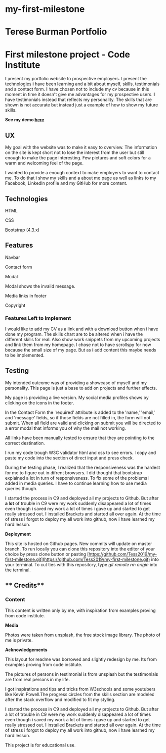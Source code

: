 # my-first-milestone
# **Terese Burman Portfolio**

# First milestone project - Code Institute

I present my portfolio website to prospective employers. I present the technologies i have been learning and a bit about myself, skills, testimonials and a contact form. I have chosen not to include my cv because in this moment in time it doesn't give me advantages for my prospective users. I have testimonials instead that reflects my personality. The skills that are shown is not accurate but instead just a example of how to show my future skills.

**See my demo [here](https://tess2019.github.io/my-first-milestone/)**


## **UX**

My goal with the website was to make it easy to overview. The information on the site is kept short not to lose the interest from the user but still enough to make the page interesting. Few pictures and soft colors for a warm and welcoming feel of the page.

I wanted to provide a enough context to make employers to want to contact me. To do that i show my skills and a about me page as well as links to my Facebook, LinkedIn profile and my GitHub for more content.

 

## **Technologies**

HTML

CSS

Bootstrap (4.3.x)

## **Features**

Navbar

Contact form

Modal

Modal shows the invalid message.

Media links in footer

Copyright

### **Features Left to Implement**

I would  like to add my CV as a link and with a download button when i have done my program. The skills chart are to be altered when i have the different skills for real. Also show work snippets from my upcoming projects and link them from my homepage. I chose not to have scrollspy for now because the small size of my page. But as i add content this maybe needs to be implemented.

## **Testing**

My intended outcome was of providing a showcase of myself and my personality. This page is just a base to add on projects and further effects.

My page is providing a live version. My social media profiles shows by clicking on the icons in the footer.

In the Contact Form the 'required' attribute is added to the 'name,' 'email,' and 'message' fields, so if those fields are not filled in, the form will not submit. When all field are valid and clicking on submit you will be directed to a error modal that informs you of why the mail not working.

All links have been manually tested to ensure that they are pointing to the correct destination.

I run my code trough W3C validator html and css to see errors. I copy and paste my code into the section of direct input and press check.

During the testing phase, I realized that the responsiveness was the hardest for me to figure out in difrent browsers. I did thought that bootstrap explained a lot in turn of responsiveness. To fix some of the problems i added in media queries. I have to continue learning how to use media queries though.

I started the process in C9 and deployed all my projects to Github. But after **a lot** of trouble in C9 were my work suddenly disappeared a lot of times even though i saved my work a lot of times i gave up and started to get really stressed out. I installed Brackets and started all over again. At the time of stress i forgot to deploy my all work into github, now i have learned my hard lesson.  



**Deployment**

This site is hosted on Github pages. New commits will update on master branch. To run locally you can clone this repository into the editor of your choice by press clone button or pasting [https://github.com/Tess2019/my-first-milestone.git](https://github.com/Tess2019/my-first-milestone.git) into your terminal. To cut ties with this repository, type *git remote rm origin* into the terminal.

## **					Credits**

### **Content**

This content is written only by me, with inspiration from examples proving from code institute.

  **Media**

Photos were taken from unsplash, the free stock image library. The photo of me is private.

**Acknowledgements**

This layout for readme was borrowed and slightly redesign by me. Its from examples proving from code institute.

The pictures of persons in testimonial is from unsplash but the testimonials are from real persons in my life.

I got inspirations and tips and tricks from W3schools and some youtubers like Kevin Powell.The progress circles from the skills section are modeled after the stack overflow and modified to fit my styling.

I started the process in C9 and deployed all my projects to Github. But after a lot of trouble in C9 were my work suddenly disappeared a lot of times even though i saved my work a lot of times i gave up and started to get really stressed out. I installed Brackets and started all over again. At the time of stress i forgot to deploy my all work into github, now i have learned my hard lesson.  

This project is for educational use.

